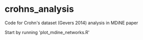 # crohns_analysis
Code for Crohn's dataset (Gevers 2014) analysis in MDiNE paper

Start by running 'plot_mdine_networks.R'
